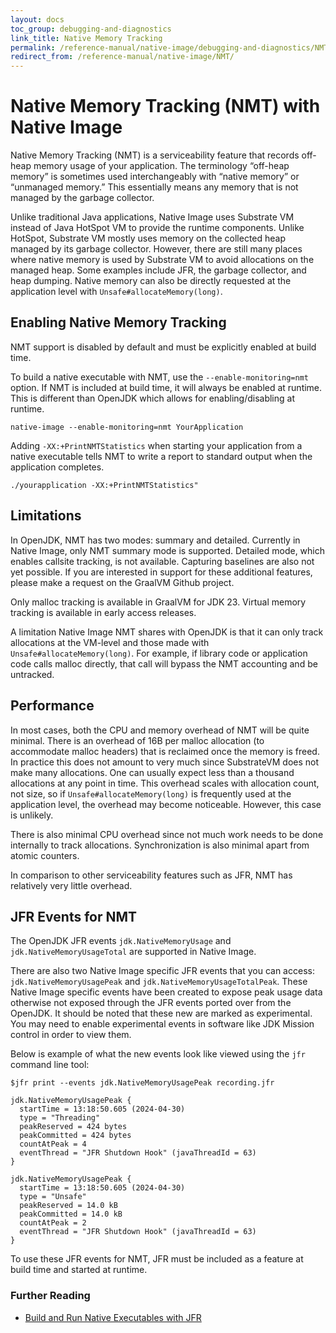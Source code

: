 ```yaml
---
layout: docs
toc_group: debugging-and-diagnostics
link_title: Native Memory Tracking
permalink: /reference-manual/native-image/debugging-and-diagnostics/NMT/
redirect_from: /reference-manual/native-image/NMT/
---
```


# Native Memory Tracking (NMT) with Native Image

Native Memory Tracking (NMT) is a serviceability feature that records off-heap memory usage of your application. The terminology “off-heap memory” is sometimes used interchangeably with “native memory” or “unmanaged memory.” This essentially means any memory that is not managed by the garbage collector.

Unlike traditional Java applications, Native Image uses Substrate VM instead of Java HotSpot VM to provide the runtime components.
Unlike HotSpot, Substrate VM mostly uses memory on the collected heap managed by its garbage collector.
However, there are still many places where native memory is used by Substrate VM to avoid allocations on the managed heap.
Some examples include JFR, the garbage collector, and heap dumping.
Native memory can also be directly requested at the application level with `Unsafe#allocateMemory(long)`.

## Enabling Native Memory Tracking

NMT support is disabled by default and must be explicitly enabled at build time.
 
To build a native executable with NMT, use the `--enable-monitoring=nmt` option. If NMT is included at build time, it will always be enabled at runtime. This is different than OpenJDK which allows for enabling/disabling at runtime.
```shell
native-image --enable-monitoring=nmt YourApplication
```

Adding `-XX:+PrintNMTStatistics` when starting your application from a native executable tells NMT to write a report to standard output when the application completes.
```shell
./yourapplication -XX:+PrintNMTStatistics"
```

## Limitations

In OpenJDK, NMT has two modes: summary and detailed. Currently in Native Image, only NMT summary mode is supported. Detailed mode, which enables callsite tracking, is not available. Capturing baselines are also not yet possible. If you are interested in support for these additional features, please make a request on the GraalVM Github project. 

Only malloc tracking is available in GraalVM for JDK 23. Virtual memory tracking is available in early access releases. 

A limitation Native Image NMT shares with OpenJDK is that it can only track allocations at the VM-level and those made with `Unsafe#allocateMemory(long)`. For example, if library code or application code calls malloc directly, that call will bypass the NMT accounting and be untracked.

## Performance
In most cases, both the CPU and memory overhead of NMT will be quite minimal. There is an overhead of 16B per malloc allocation (to accommodate malloc headers) that is reclaimed once the memory is freed. In practice this does not amount to very much since SubstrateVM does not make many allocations. One can usually expect less than a thousand allocations at any point in time. This overhead scales with allocation count, not size, so if `Unsafe#allocateMemory(long)` is frequently used at the application level, the overhead may become noticeable. However, this case is unlikely.

There is also minimal CPU overhead since not much work needs to be done internally to track allocations. Synchronization is also minimal apart from atomic counters.

In comparison to other serviceability features such as JFR, NMT has relatively very little overhead.

## JFR Events for NMT
The OpenJDK JFR events `jdk.NativeMemoryUsage` and `jdk.NativeMemoryUsageTotal` are supported in Native Image.

There are also two Native Image specific JFR events that you can access: `jdk.NativeMemoryUsagePeak` and `jdk.NativeMemoryUsageTotalPeak`. These Native Image specific events have been created to expose peak usage data otherwise not exposed through the JFR events ported over from the OpenJDK. It should be noted that these new are marked as experimental. You may need to enable experimental events in software like JDK Mission control in order to view them.

Below is example of what the new events look like viewed using the `jfr` command line tool:
```
$jfr print --events jdk.NativeMemoryUsagePeak recording.jfr 

jdk.NativeMemoryUsagePeak {
  startTime = 13:18:50.605 (2024-04-30)
  type = "Threading"
  peakReserved = 424 bytes
  peakCommitted = 424 bytes
  countAtPeak = 4
  eventThread = "JFR Shutdown Hook" (javaThreadId = 63)
}

jdk.NativeMemoryUsagePeak {
  startTime = 13:18:50.605 (2024-04-30)
  type = "Unsafe"
  peakReserved = 14.0 kB
  peakCommitted = 14.0 kB
  countAtPeak = 2
  eventThread = "JFR Shutdown Hook" (javaThreadId = 63)
}
```
To use these JFR events for NMT, JFR must be included as a feature at build time and started at runtime. 

### Further Reading

- [Build and Run Native Executables with JFR](guides/build-and-run-native-executable-with-jfr.md)